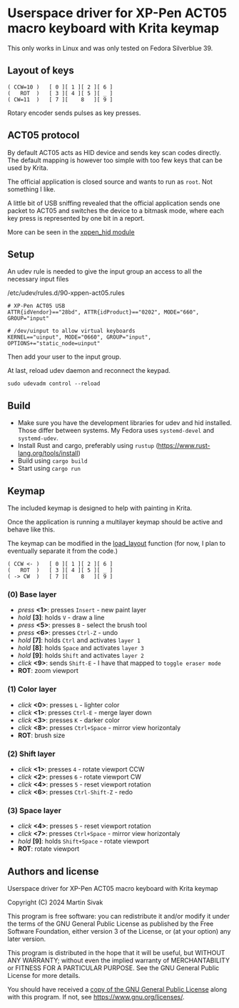 # Userspace driver for XP-Pen ACT05 macro keyboard with Krita keymap

This only works in Linux and was only tested on Fedora Silverblue 39.

## Layout of keys

```
( CCW=10 )   [ 0 ][ 1 ][ 2 ][ 6 ]
(   ROT  )   [ 3 ][ 4 ][ 5 ][ _ ]
( CW=11  )   [ 7 ][    8   ][ 9 ]
```

Rotary encoder sends pulses as key presses.

## ACT05 protocol

By default ACT05 acts as HID device and sends key scan codes directly. The default mapping is however too simple with too few keys that can be used by Krita.

The official application is closed source and wants to run as `root`. Not something I like.

A little bit of USB sniffing revealed that the official application sends one packet to ACT05 and switches the device to a bitmask mode, where each key press is represented by one bit in a report.

More can be seen in the [xppen_hid module](src/xppen_hid/mod.rs#L74)

## Setup

An udev rule is needed to give the input group an access to all the necessary input files

/etc/udev/rules.d/90-xppen-act05.rules

```
# XP-Pen ACT05 USB
ATTR{idVendor}=="28bd", ATTR{idProduct}=="0202", MODE="660", GROUP="input"

# /dev/uinput to allow virtual keyboards
KERNEL=="uinput", MODE="0660", GROUP="input", OPTIONS+="static_node=uinput"
```

Then add your user to the input group.

At last, reload udev daemon and reconnect the keypad.

```
sudo udevadm control --reload
```

## Build

- Make sure you have the development libraries for udev and hid installed. Those differ between systems. My Fedora uses `systemd-devel` and `systemd-udev`.
- Install Rust and cargo, preferably using `rustup` (https://www.rust-lang.org/tools/install)
- Build using `cargo build`
- Start using `cargo run`

## Keymap

The included keymap is designed to help with painting in Krita.

Once the application is running a multilayer keymap should be active and behave like this.

The keymap can be modified in the [load_layout](src/layout/serialization.rs#L18) function (for now, I plan to eventually separate it from the code.)

```
( CCW <- )   [ 0 ][ 1 ][ 2 ][ 6 ]
(   ROT  )   [ 3 ][ 4 ][ 5 ][ _ ]
( -> CW  )   [ 7 ][    8   ][ 9 ]
```

### (0) Base layer

- *press* **<1>**: presses `Insert` - new paint layer
- *hold* **[3]**: holds `V` - draw a line
- *press* **<5>**: presses `B` - select the brush tool
- *press* **<6>**: presses `Ctrl-Z` - undo
- *hold* **[7]**: holds `Ctrl` and activates `layer 1`
- *hold* **[8]**: holds `Space` and activates `layer 3`
- *hold* **[9]**: holds `Shift` and activates `layer 2`
- *click* **<9>**: sends `Shift-E` - I have that mapped to `toggle eraser mode`
- **ROT**: zoom viewport

### (1) Color layer

- *click* **<0>**: presses `L` - lighter color
- *click* **<1>**: presses `Ctrl-E` - merge layer down
- *click* **<3>**: presses `K` - darker color
- *click* **<8>**: presses `Ctrl+Space` - mirror view horizontaly
- **ROT**: brush size

### (2) Shift layer

- *click* **<1>**: presses `4` - rotate viewport CCW
- *click* **<2>**: presses `6` - rotate viewport CW
- *click* **<4>**: presses `5` - reset viewport rotation
- *click* **<6>**: presses `Ctrl-Shift-Z` - redo

### (3) Space layer

- *click* **<4>**: presses `5` - reset viewport rotation
- *click* **<7>**: presses `Ctrl+Space` - mirror view horizontaly
- *hold* **[9]**: holds `Shift+Space` - rotate viewport
- **ROT**: rotate viewport


## Authors and license

Userspace driver for XP-Pen ACT05 macro keyboard with Krita keymap

Copyright (C) 2024  Martin Sivak

This program is free software: you can redistribute it and/or modify
it under the terms of the GNU General Public License as published by
the Free Software Foundation, either version 3 of the License, or
(at your option) any later version.

This program is distributed in the hope that it will be useful,
but WITHOUT ANY WARRANTY; without even the implied warranty of
MERCHANTABILITY or FITNESS FOR A PARTICULAR PURPOSE.  See the
GNU General Public License for more details.

You should have received a [copy of the GNU General Public License](LICENSE)
along with this program.  If not, see <https://www.gnu.org/licenses/>.